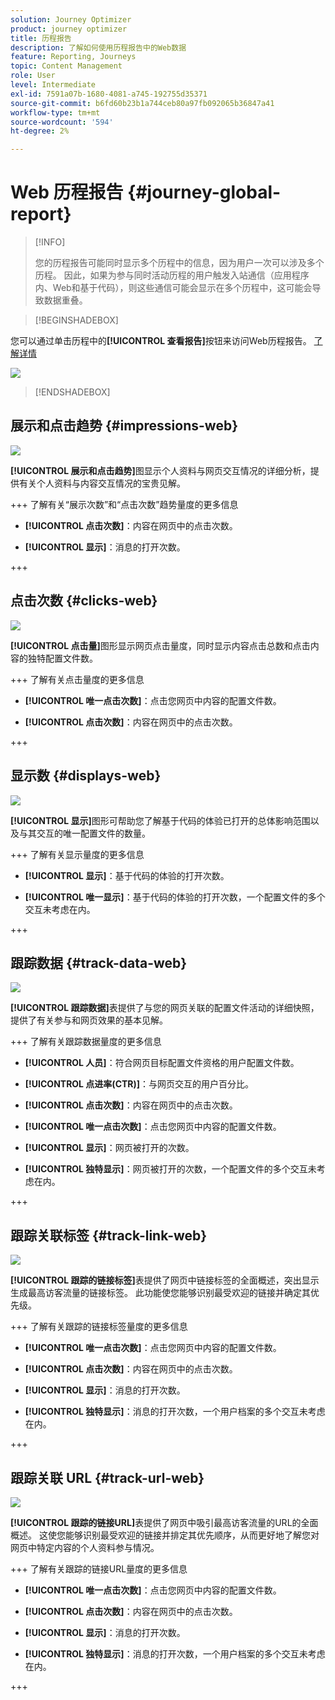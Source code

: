 ```yaml
---
solution: Journey Optimizer
product: journey optimizer
title: 历程报告
description: 了解如何使用历程报告中的Web数据
feature: Reporting, Journeys
topic: Content Management
role: User
level: Intermediate
exl-id: 7591a07b-1680-4081-a745-192755d35371
source-git-commit: b6fd60b23b1a744ceb80a97fb092065b36847a41
workflow-type: tm+mt
source-wordcount: '594'
ht-degree: 2%

---
```


# Web 历程报告 {#journey-global-report}

>[!INFO]
>
>您的历程报告可能同时显示多个历程中的信息，因为用户一次可以涉及多个历程。 因此，如果为参与同时活动历程的用户触发入站通信（应用程序内、Web和基于代码），则这些通信可能会显示在多个历程中，这可能会导致数据重叠。

>[!BEGINSHADEBOX]

您可以通过单击历程中的&#x200B;**[!UICONTROL 查看报告]**&#x200B;按钮来访问Web历程报告。 [了解详情](report-gs-cja.md)

![](assets/report-access-jo.png)

>[!ENDSHADEBOX]

## 展示和点击趋势 {#impressions-web}

![](assets/cja-web-impression.png)

**[!UICONTROL 展示和点击趋势]**&#x200B;图显示个人资料与网页交互情况的详细分析，提供有关个人资料与内容交互情况的宝贵见解。

+++ 了解有关“展示次数”和“点击次数”趋势量度的更多信息

* **[!UICONTROL 点击次数]**：内容在网页中的点击次数。

* **[!UICONTROL 显示]**：消息的打开次数。

+++

## 点击次数 {#clicks-web}

![](assets/cja-web-clicks.png)

**[!UICONTROL 点击量]**&#x200B;图形显示网页点击量度，同时显示内容点击总数和点击内容的独特配置文件数。

+++ 了解有关点击量度的更多信息

* **[!UICONTROL 唯一点击次数]**：点击您网页中内容的配置文件数。

* **[!UICONTROL 点击次数]**：内容在网页中的点击次数。

+++

## 显示数 {#displays-web}

![](assets/cja-web-displays.png)

**[!UICONTROL 显示]**&#x200B;图形可帮助您了解基于代码的体验已打开的总体影响范围以及与其交互的唯一配置文件的数量。

+++ 了解有关显示量度的更多信息

* **[!UICONTROL 显示]**：基于代码的体验的打开次数。

* **[!UICONTROL 唯一显示]**：基于代码的体验的打开次数，一个配置文件的多个交互未考虑在内。

+++

## 跟踪数据 {#track-data-web}

![](assets/cja-web-tracking-data.png)

**[!UICONTROL 跟踪数据]**&#x200B;表提供了与您的网页关联的配置文件活动的详细快照，提供了有关参与和网页效果的基本见解。

+++ 了解有关跟踪数据量度的更多信息

* **[!UICONTROL 人员]**：符合网页目标配置文件资格的用户配置文件数。

* **[!UICONTROL 点进率(CTR)]**：与网页交互的用户百分比。

* **[!UICONTROL 点击次数]**：内容在网页中的点击次数。

* **[!UICONTROL 唯一点击次数]**：点击您网页中内容的配置文件数。

* **[!UICONTROL 显示]**：网页被打开的次数。

* **[!UICONTROL 独特显示]**：网页被打开的次数，一个配置文件的多个交互未考虑在内。

+++

## 跟踪关联标签 {#track-link-web}

![](assets/cja-web-tracked-link-labels.png)

**[!UICONTROL 跟踪的链接标签]**&#x200B;表提供了网页中链接标签的全面概述，突出显示生成最高访客流量的链接标签。 此功能使您能够识别最受欢迎的链接并确定其优先级。

+++ 了解有关跟踪的链接标签量度的更多信息

* **[!UICONTROL 唯一点击次数]**：点击您网页中内容的配置文件数。

* **[!UICONTROL 点击次数]**：内容在网页中的点击次数。

* **[!UICONTROL 显示]**：消息的打开次数。

* **[!UICONTROL 独特显示]**：消息的打开次数，一个用户档案的多个交互未考虑在内。

+++

## 跟踪关联 URL {#track-url-web}

![](assets/cja-web-tracked-link-urls.png)

**[!UICONTROL 跟踪的链接URL]**&#x200B;表提供了网页中吸引最高访客流量的URL的全面概述。 这使您能够识别最受欢迎的链接并排定其优先顺序，从而更好地了解您对网页中特定内容的个人资料参与情况。

+++ 了解有关跟踪的链接URL量度的更多信息

* **[!UICONTROL 唯一点击次数]**：点击您网页中内容的配置文件数。

* **[!UICONTROL 点击次数]**：内容在网页中的点击次数。

* **[!UICONTROL 显示]**：消息的打开次数。

* **[!UICONTROL 独特显示]**：消息的打开次数，一个用户档案的多个交互未考虑在内。

+++
